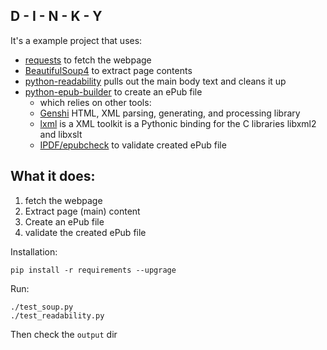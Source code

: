 D - I - N - K - Y
-------------------------------------------------------------------------------

It's a example project that uses:
* [requests](http://docs.python-requests.org/en/latest/) to fetch the webpage
* [BeautifulSoup4](http://www.crummy.com/software/BeautifulSoup/) to extract page contents
* [python-readability](https://github.com/buriy/python-readability) pulls out the main body text and cleans it up
* [python-epub-builder](https://code.google.com/p/python-epub-builder/) to create an ePub file
  * which relies on other tools:
  * [Genshi](http://genshi.edgewall.org/) HTML, XML parsing, generating, and processing library
  * [lxml](http://lxml.de/) is a XML toolkit is a Pythonic binding for the C libraries libxml2 and libxslt
  * [IPDF/epubcheck](https://github.com/IDPF/epubcheck) to validate created ePub file


What it does:
------------
1. fetch the webpage
2. Extract page (main) content
3. Create an ePub file
4. validate the created ePub file


Installation:

    pip install -r requirements --upgrage

Run:

    ./test_soup.py
    ./test_readability.py

Then check the `output` dir
